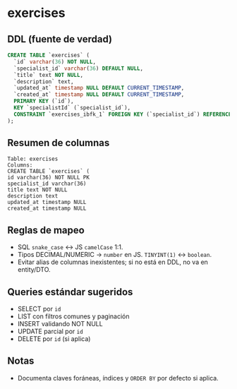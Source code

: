 # exercises

## DDL (fuente de verdad)

```sql
CREATE TABLE `exercises` (
  `id` varchar(36) NOT NULL,
  `specialist_id` varchar(36) DEFAULT NULL,
  `title` text NOT NULL,
  `description` text,
  `updated_at` timestamp NULL DEFAULT CURRENT_TIMESTAMP,
  `created_at` timestamp NULL DEFAULT CURRENT_TIMESTAMP,
  PRIMARY KEY (`id`),
  KEY `specialistId` (`specialist_id`),
  CONSTRAINT `exercises_ibfk_1` FOREIGN KEY (`specialist_id`) REFERENCES `users` (`id`)
);
```

## Resumen de columnas

```
Table: exercises
Columns:
CREATE TABLE `exercises` (
id varchar(36) NOT NULL PK
specialist_id varchar(36)
title text NOT NULL
description text
updated_at timestamp NULL
created_at timestamp NULL
```

## Reglas de mapeo

- SQL `snake_case` ↔ JS `camelCase` 1:1.
- Tipos DECIMAL/NUMERIC → `number` en JS. `TINYINT(1)` ↔ `boolean`.
- Evitar alias de columnas inexistentes; si no está en DDL, no va en entity/DTO.

## Queries estándar sugeridos

- SELECT por `id`
- LIST con filtros comunes y paginación
- INSERT validando NOT NULL
- UPDATE parcial por `id`
- DELETE por `id` (si aplica)

## Notas

- Documenta claves foráneas, índices y `ORDER BY` por defecto si aplica.
